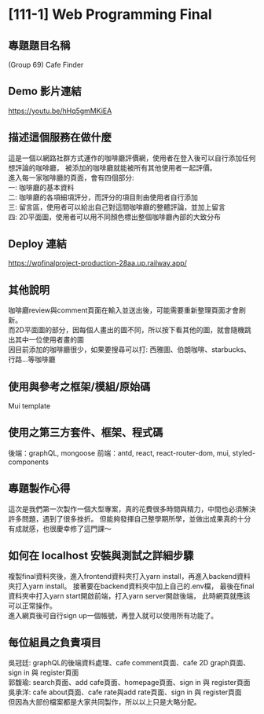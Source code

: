 # [111-1] Web Programming Final 

## 專題題目名稱
(Group 69) Cafe Finder

## Demo 影片連結
https://youtu.be/hHq5gmMKiEA

## 描述這個服務在做什麼
這是一個以網路社群方式運作的咖啡廳評價網，使用者在登入後可以自行添加任何想評論的咖啡廳，
被添加的咖啡廳就能被所有其他使用者一起評價。<br>
進入每一家咖啡廳的頁面，會有四個部分:<br>
一: 咖啡廳的基本資料<br>
二: 咖啡廳的各項細項評分，而評分的項目則由使用者自行添加<br>
三: 留言區，使用者可以給出自己對這間咖啡廳的整體評論，並加上留言<br>
四: 2D平面圖，使用者可以用不同顏色標出整個咖啡廳內部的大致分布<br>

## Deploy 連結
https://wpfinalproject-production-28aa.up.railway.app/

## 其他說明
咖啡廳review與comment頁面在輸入並送出後，可能需要重新整理頁面才會刷新。<br>
而2D平面圖的部分，因每個人畫出的圖不同，所以按下看其他的圖，就會隨機跳出其中一位使用者畫的圖<br>
因目前添加的咖啡廳很少，如果要搜尋可以打: 西雅圖、伯朗咖啡、starbucks、行路...等咖啡廳

## 使用與參考之框架/模組/原始碼
Mui template

## 使用之第三方套件、框架、程式碼
後端：graphQL, mongoose
前端：antd, react, react-router-dom, mui, styled-components

## 專題製作心得
這次是我們第一次製作一個大型專案，真的花費很多時間與精力，中間也必須解決許多問題，遇到了很多挫折。
但能夠發揮自己整學期所學，並做出成果真的十分有成就感，也很慶幸修了這門課～

## 如何在 localhost 安裝與測試之詳細步驟
複製final資料夾後，進入frontend資料夾打入yarn install，再進入backend資料夾打入yarn install。
接著要在backend資料夾中加上自己的.env檔，
最後在final資料夾中打入yarn start開啟前端，打入yarn server開啟後端，
此時網頁就應該可以正常操作。<br>
進入網頁後可自行sign up一個帳號，再登入就可以使用所有功能了。

## 每位組員之負責項目
吳冠廷: graphQL的後端資料處理、cafe comment頁面、cafe 2D graph頁面、sign in 與 register頁面
<br>
郭馥瑜: search頁面、add cafe頁面、homepage頁面、sign in 與 register頁面
<br>
吳承洋: cafe about頁面、cafe rate與add rate頁面、sign in 與 register頁面
<br>
但因為大部份檔案都是大家共同製作，所以以上只是大略分配。
